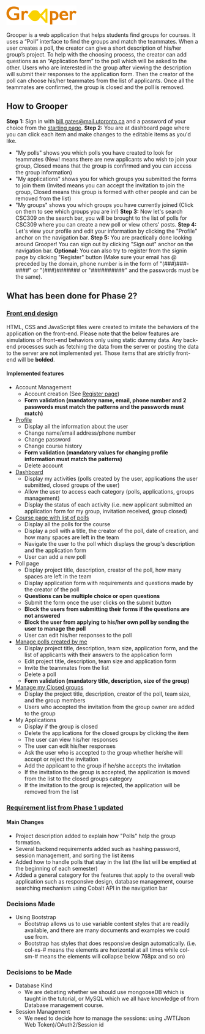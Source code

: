 ![logo](grooper/images/logo.png)

Grooper is a web application that helps students find groups for courses. It uses a “Poll” interface to find the groups and match the teammates. When a user creates a poll, the creator can give a short description of his/her group’s project. To help with the choosing process, the creator can add questions as an “Application form” to the poll which will be asked to the other. Users who are interested in the group after viewing the description will submit their responses to the application form. Then the creator of the poll can choose his/her teammates from the list of applicants. Once all the teammates are confirmed, the group is closed and the poll is removed.

## How to Grooper
__Step 1:__ Sign in with bill.gates@mail.utoronto.ca and a password of your choice from the [starting page](grooper/signin.html).
__Step 2:__ You are at dashboard page where you can click each item and make changes to the editable items as you'd like.
  * "My polls" shows you which polls you have created to look for teammates (New! means there are new applicants who wish to join your group, Closed means that the group is confirmed and you can access the group information)
  * "My applications" shows you for which groups you submitted the forms to join them (Invited means you can accept the invitation to join the group, Closed means this group is formed with other people and can be removed from the list)
  * "My groups" shows you which groups you have currently joined (Click on them to see which groups you are in!)
__Step 3:__ Now let's search CSC309 on the search bar, you will be brought to the list of polls for CSC309 where you can create a new poll or view others' posts.
__Step 4:__ Let's view your profile and edit your information by clicking the "Profile" anchor on the navigation bar.
__Step 5:__ You are practically done looking around Grooper! You can sign out by clicking "Sign out" anchor on the navigation bar.
__Optional:__ You can also try to register from the signin page by clicking "Register" button (Make sure your email has @ preceded by the domain, phone number is in the form of "(###)###-####" or "(###)####### or "##########" and the passwords must be the same).

## What has been done for Phase 2?

### [Front end design](grooper)
HTML, CSS and JavaScript files were created to imitate the behaviors of the application on the front-end.
Please note that the below features are simulations of front-end behaviors only using static dummy data. Any back-end processes such as fetching the data from the server or posting the data to the server are not implemented yet. Those items that are strictly front-end will be __bolded__.
#### Implemented features
* Account Management
  * Account creation (See [Register page](grooper/register.html]))
  * __Form validation (mandatory name, email, phone number and 2 passwords must match the patterns and the passwords must match)__
* [Profile](grooper/profile.html)
  * Display all the information about the user
  * Change name/email address/phone number
  * Change password
  * Change course history
  * __Form validation (mandatory values for changing profile information must match the patterns)__
  * Delete account
* [Dashboard](grooper/dashboard.html)
  * Display my activities (polls created by the user, applications the user submitted, closed groups of the user)
  * Allow the user to access each category (polls, applications, groups management)
  * Display the status of each activity (i.e. new applicant submitted an application form for my group, invitation received, group closed)
* [Course page with list of polls](grooper/coursepage.html)
  * Display all the polls for the course
  * Display a poll with a title, the creator of the poll, date of creation, and how many spaces are left in the team
  * Navigate the user to the poll which displays the group's description and the application form
  * User can add a new poll
* Poll page
  * Display project title, description, creator of the poll, how many spaces are left in the team
  * Display application form with requirements and questions made by the creator of the poll
  * __Questions can be multiple choice or open questions__
  * Submit the form once the user clicks on the submit button
  * __Block the users from submitting their forms if the questions are not answered__
  * __Block the user from applying to his/her own poll by sending the user to manage the poll__
  * User can edit his/her responses to the poll
* [Manage polls created by me](grooper/managepoll.html)
  * Display project title, description, team size, application form, and the list of applicants with their answers to the application form
  * Edit project title, description, team size and application form
  * Invite the teammates from the list
  * Delete a poll
  * __Form validation (mandatory title, description, size of the group)__
* [Manage my Closed groups](grooper/mygroups.html)
  * Display the project title, description, creator of the poll, team size, and the group members
  * Users who accepted the invitation from the group owner are added to the group
* My Applications
  * Display if the group is closed
  * Delete the applications for the closed groups by clicking the item
  * The user can view his/her responses
  * The user can edit his/her responses
  * Ask the user who is accepted to the group whether he/she will accept or reject the invitation
  * Add the applicant to the group if he/she accepts the invitation
  *	If the invitation to the group is accepted, the application is moved from the list to the closed groups category
  * If the invitation to the group is rejected, the application will be removed from the list
  
### [Requirement list from Phase 1 updated](Phase1_updated.pdf)
#### Main Changes
* Project description added to explain how "Polls" help the group formation.
* Several backend requirements added such as hashing password, session management, and sorting the list items
* Added how to handle polls that stay in the list (the list will be emptied at the beginning of each semester)
* Added a general category for the features that apply to the overall web application such as responsive design, database management, course searching mechanism using Cobalt API in the navigation bar

### Decisions Made
* Using Bootstrap
  * Bootstrap allows us to use variable content styles that are readily available, and there are many documents and examples we could use from.
  * Bootstrap has styles that does responsive design automatically. (i.e. col-xs-# means the elements are horizontal at all times while col-sm-# means the elements will collapse below 768px and so on)

### Decisions to be Made
* Database Kind
  * We are debating whether we should use mongooseDB which is taught in the tutorial, or MySQL which we all have knowledge of from Database management course.
* Session Management
  * We need to decide how to manage the sessions: using JWT(Json Web Token)/OAuth2/Session id
